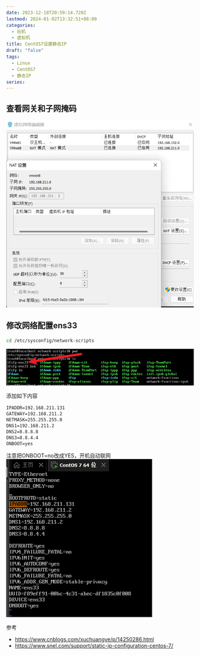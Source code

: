 ```yaml
---
date: 2023-12-18T20:59:14.720Z
lastmod: 2024-01-02T13:32:51+08:00
categories:
  - 玩机
  - 虚拟机
title: CentOS7设置静态IP
draft: "false"
tags:
  - Linux
  - CentOS7
  - 静态IP
series: 
---
```

## 查看网关和子网掩码
![](Pasted%20image%2020231219045956.png)

## 修改网络配置ens33
```bash
cd /etc/sysconfig/network-scripts
```
![](Pasted%20image%2020231219050129.png)

添加如下内容
```
IPADDR=192.168.211.131
GATEWAY=192.168.211.2
NETMASK=255.255.255.0
DNS1=192.168.211.2
DNS2=8.8.8.8
DNS3=8.8.4.4
ONBOOT=yes
```
注意把ONBOOT=no改成YES，开机自动联网
![](Pasted%20image%2020231219050223.png)

参考
- https://www.cnblogs.com/xuchuangye/p/14250286.html
- https://www.snel.com/support/static-ip-configuration-centos-7/